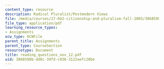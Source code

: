 ```yaml
---
content_type: resource
description: Radical Pluralist/Postmodern Views
file: /media/courses/17-042-citizenship-and-pluralism-fall-2003/3868598bdd0c39fdc9363122aefc20be_reading_questions_nov_12.pdf
file_type: application/pdf
learning_resource_types:
- Assignments
ocw_type: OCWFile
parent_title: Assignments
parent_type: CourseSection
resourcetype: Document
title: reading_questions_nov_12.pdf
uid: 3868598b-dd0c-39fd-c936-3122aefc20be
---
```

